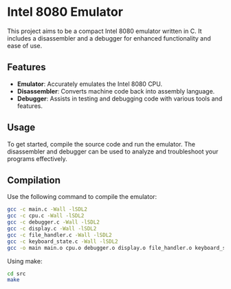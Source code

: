 # Intel 8080 Emulator

This project aims to be a compact Intel 8080 emulator written in C. It includes a disassembler and a debugger for enhanced functionality and ease of use.

## Features

- **Emulator**: Accurately emulates the Intel 8080 CPU.
- **Disassembler**: Converts machine code back into assembly language.
- **Debugger**: Assists in testing and debugging code with various tools and features.

## Usage

To get started, compile the source code and run the emulator. The disassembler and debugger can be used to analyze and troubleshoot your programs effectively.

## Compilation

Use the following command to compile the emulator:

```bash
gcc -c main.c -Wall -lSDL2
gcc -c cpu.c -Wall -lSDL2
gcc -c debugger.c -Wall -lSDL2
gcc -c display.c -Wall -lSDL2
gcc -c file_handler.c -Wall -lSDL2
gcc -c keyboard_state.c -Wall -lSDL2
gcc -o main main.o cpu.o debugger.o display.o file_handler.o keyboard_state.o -Wall -lSDL2
```

Using make:
```bash
cd src
make
```